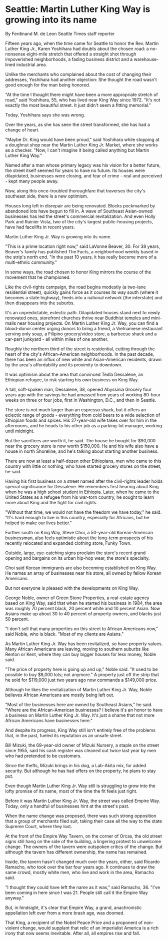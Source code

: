 # Seattle: Martin Luther King Way is growing into its name

By Ferdinand M. de Leon
Seattle Times staff reporter

Fifteen years ago, when the time came for Seattle to honor the Rev. Martin Luther King Jr., Karen Yoshihara had doubts about the chosen road: a no-nonsense eight-mile stretch that offered a straight shot through impoverished neighborhoods, a fading business district and a warehouse-lined industrial area.

Unlike the merchants who complained about the cost of changing their addresses, Yoshihara had another objection: She thought the road wasn't good enough for the man being honored.

"At the time I thought there might have been a more appropriate stretch of road," said Yoshihara, 55, who has lived near King Way since 1972. "It's not exactly the most beautiful street. It just didn't seem a fitting memorial."

Today, Yoshihara says she was wrong.

Over the years, as she has seen the street transformed, she has had a change of heart.

"Maybe Dr. King would have been proud," said Yoshihara while stopping at a doughnut shop near the Martin Luther King Jr. Market, where she works as a checker. "Now, I can't imagine it being called anything but Martin Luther King Way."

Named after a man whose primary legacy was his vision for a better future, the street itself seemed for years to have no future. Its houses were dilapidated, businesses were closing, and fear of crime - real and perceived - kept many people away.

Now, along this once-troubled thoroughfare that traverses the city's southeast side, there is a new optimism.

Houses long left in disrepair are being renovated. Blocks pockmarked by abandoned lots have begun to fill in. A wave of Southeast Asian-owned businesses has led the street's commercial revitalization. And even Holly Park and Rainier Vista, two of the city's largest public-housing projects, have had facelifts in recent years.

Martin Luther King Jr. Way is growing into its name.

"This is a prime location right now," said LaVonne Beaver, 30. For 38 years, Beaver's family has published The Facts, a neighborhood weekly based in the strip's north end. "In the past 10 years, it has really become more of a multi-ethnic community."

In some ways, the road chosen to honor King mirrors the course of the movement that he championed.

Like the civil-rights campaign, the road begins modestly (a two-lane residential street), quickly gains force as it courses its way south (where it becomes a state highway), feeds into a national network (the interstate) and then disappears into the suburbs.

It's an unpredictable, eclectic path. Dilapidated houses stand next to newly renovated ones, storefront churches thrive near Buddhist temples and mini-malls near housing projects. On Martin Luther King Jr. Way, you can find a blood-donor center urging donors to bring a friend, a Vietnamese restaurant serving only soup, a Filipino grocery/video store, a barbecue shack and a car-part junkyard - all within miles of one another.

Roughly the northern third of the street is residential, cutting through the heart of the city's African-American neighborhoods. In the past decade, there has been an influx of new white and Asian-American residents, drawn by the area's affordability and its proximity to downtown.

It was optimism about the area that convinced Tedla Dessalene, an Ethiopian refugee, to risk starting his own business on King Way.

A tall, soft-spoken man, Dessalene, 38, opened Abyssinia Grocery four years ago with the savings he had amassed from years of working 80-hour weeks on three or four jobs, first in Washington, D.C., and then in Seattle.

The store is not much larger than an espresso shack, but it offers an eclectic range of goods - everything from cold beers to a wide selection of Ethiopian foods and spices. His 27-year-old wife takes over for him in the afternoons, and he heads to his other job as a parking-lot manager, working until midnight.

But the sacrifices are worth it, he said. The house he bought for $90,000 near the grocery store is now worth $150,000. He and his wife also have a house in north Shoreline, and he's talking about starting another business.

There are now at least a half-dozen other Ethiopians, men who came to this country with little or nothing, who have started grocery stores on the street, he said.

Having his first business on a street named after the civil-rights leader holds special significance for Dessalene. He remembers first hearing about King when he was a high school student in Ethiopia. Later, when he came to the United States as a refugee from his war-torn country, he sought to learn more about King and the fight for civil rights.

"Without that time, we would not have the freedom we have today," he said. "It's hard enough to live in this country, especially for Africans, but he helped to make our lives better."

Further south on King Way, Steve Choi, a 50-year-old Korean-American businessman, also feels optimistic about the long-term prospects of his recently relocated and expanded clothing store, Funky Town.

Outside, large, eye-catching signs proclaim the store's recent grand opening and bargains on its urban hip-hop wear, the store's specialty.

Choi said Korean immigrants are also becoming established on King Way. He names an array of businesses near his store, all owned by fellow Korean Americans.

But not everyone is pleased with the developments on King Way.

George Noble, owner of Green Stone Properties, a real-estate agency based on King Way, said that when he started his business in 1984, the area was roughly 70 percent black, 20 percent white and 10 percent Asian. Now Asians make up about 30 to 40 percent of property owners, and blacks just 50 percent.

"I don't sell that many properties on this street to African Americans now," said Noble, who is black. "Most of my clients are Asians."

As Martin Luther King Jr. Way has been revitalized, so have property values. Many African Americans are leaving, moving to southern suburbs like Renton or Kent, where they can buy bigger houses for less money, Noble said.

"The price of property here is going up and up," Noble said. "It used to be possible to buy $8,000 lots; not anymore." A property just off the strip that he sold for $119,000 just two years ago now commands a $149,000 price.

Although he likes the revitalization of Martin Luther King Jr. Way, Noble believes African Americans are mostly being left out.

"Most of the businesses here are owned by Southeast Asians," he said. "Where are the African-American businesses? I believe it's an honor to have a business on Martin Luther King Jr. Way. It's just a shame that not more African Americans have businesses here."

And despite its progress, King Way still isn't entirely free of the problems that, in the past, fueled its reputation as an unsafe street.

Bill Mizuki, the 69-year-old owner of Mizuki Nursery, a staple on the street since 1955, said his cash register was cleaned out twice last year by men who had pretended to be customers.

Since the thefts, Mizuki brings in his dog, a Lab-Akita mix, for added security. But although he has had offers on the property, he plans to stay put.

Even though Martin Luther King Jr. Way still is struggling to grow into the lofty promise of its name, most of the time the fit feels just right.

Before it was Martin Luther King Jr. Way, the street was called Empire Way. Today, only a handful of businesses hint at the street's past.

When the name change was proposed, there was such strong opposition that a group of merchants filed suit, taking their case all the way to the state Supreme Court, where they lost.

At the front of the Empire Way Tavern, on the corner of Orcas, the old street signs still hang on the side of the building, a lingering protest to unwelcome change. The owners of the tavern were outspoken critics of the change. But although the tavern has different ownership, the name has remained.

Inside, the tavern hasn't changed much over the years, either, said Ricardo Ramacho, who took over the bar four years ago. It continues to draw the same crowd, mostly white men, who live and work in the area, Ramacho said.

"I thought they could have left the name as it was," said Ramacho, 36. "I've been coming in here since I was 21. People still call it the Empire Way anyway."

But, in hindsight, it's clear that Empire Way, a grand, anachronistic appellation left over from a more brash age, was doomed.

That King, a recipient of the Nobel Peace Price and a proponent of non-violent change, would supplant that relic of an imperialist America is a rich irony that now seems inevitable. After all, all empires rise and fall.